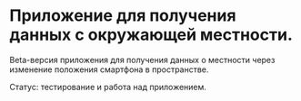 # Приложение для получения данных с окружающей местности.
Beta-версия приложения для получения данных о местности через изменение положения смартфона в пространстве.

Статус: тестирование и работа над приложением.
